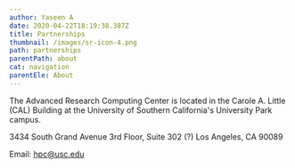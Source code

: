 ```yaml
---
author: Yaseen A
date: 2020-04-22T18:19:38.387Z
title: Partnerships
thumbnail: /images/sr-icon-4.png
path: partnerships
parentPath: about
cat: navigation
parentEle: About
---
```

The Advanced Research Computing Center is located in the Carole A. Little (CAL) Building at the University of Southern California's University Park campus.

3434 South Grand Avenue
3rd Floor, Suite 302 (?)
Los Angeles, CA 90089

Email: hpc@usc.edu

